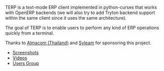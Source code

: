 TERP is a text-mode ERP client implemented in python-curses that works with OpenERP backends (we will also try to add Tryton backend support within the same client since it uses the same architecture).

The goal of TERP is to enable users to perform any kind of ERP operations quickly from a terminal.

Thanks to [Almacom (Thailand)](http://almacom.co.th/) and [Syleam](http://syleam.fr/) for sponsoring this project.

  * [Screenshots](http://code.google.com/p/terp-client/wiki/Screenshots)
  * [Videos](http://code.google.com/p/terp-client/wiki/Videos)
  * [Users Group](http://groups.google.com/group/terp-client-users)